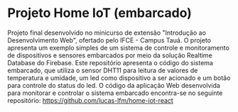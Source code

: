 # Projeto Home IoT (embarcado)

Projeto final desenvolvido no minicurso de extensão "Introdução ao Desenvolvimento Web", ofertado pelo IFCE - Campus Tauá. O projeto apresenta um exemplo simples de um sistema de controle e monitoramento de dispositivos e sensores embarcados por meio da solução Realtime Database do Firebase. Este repositório apresenta o código do sistema embarcado, que utiliza o sensor DHT11 para leitura de valores de temperatura e umidade, um led como dispositivo a ser acionado e um botão para controle do status do led. O código da aplicação Web desenvolvida para monitorar e controlar o sistema embarcado encontra-se no seguinte repositório: <https://github.com/lucas-lfm/home-iot-react>
